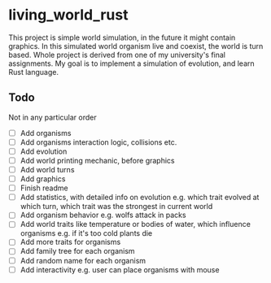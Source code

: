 # living_world_rust

This project is simple world simulation, in the future it might contain graphics. In this simulated world organism live and coexist, the world is turn based. Whole project is derived from one of my university's final assignments. My goal is to implement a simulation of evolution, and learn Rust language.

## Todo

Not in any particular order

- [ ] Add organisms
- [ ] Add organisms interaction logic, collisions etc.
- [ ] Add evolution
- [ ] Add world printing mechanic, before graphics
- [ ] Add world turns
- [ ] Add graphics
- [ ] Finish readme
- [ ] Add statistics, with detailed info on evolution e.g. which trait evolved at which turn, which trait was the strongest in current world
- [ ] Add organism behavior e.g. wolfs attack in packs
- [ ] Add world traits like temperature or bodies of water, which influence organisms e.g. if it's too cold plants die
- [ ] Add more traits for organisms
- [ ] Add family tree for each organism
- [ ] Add random name for each organism
- [ ] Add interactivity e.g. user can place organisms with mouse

